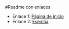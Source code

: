 #Readme con enlaces

+ Enlace 1: [Página de inicio](www.google.com)
+ Enlace 2: [Esemtia](https://danielcastelao.esemtia.net)




